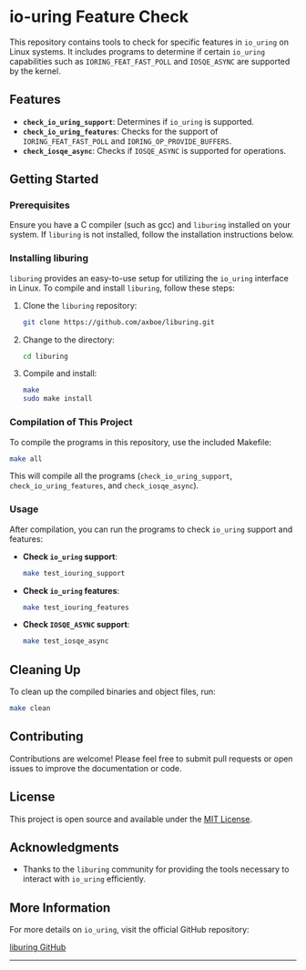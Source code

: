 # io-uring Feature Check

This repository contains tools to check for specific features in `io_uring` on Linux systems. It includes programs to determine if certain `io_uring` capabilities such as `IORING_FEAT_FAST_POLL` and `IOSQE_ASYNC` are supported by the kernel.

## Features

- **`check_io_uring_support`**: Determines if `io_uring` is supported.
- **`check_io_uring_features`**: Checks for the support of `IORING_FEAT_FAST_POLL` and `IORING_OP_PROVIDE_BUFFERS`.
- **`check_iosqe_async`**: Checks if `IOSQE_ASYNC` is supported for operations.

## Getting Started

### Prerequisites

Ensure you have a C compiler (such as gcc) and `liburing` installed on your system. If `liburing` is not installed, follow the installation instructions below.

### Installing liburing

`liburing` provides an easy-to-use setup for utilizing the `io_uring` interface in Linux. To compile and install `liburing`, follow these steps:

1. Clone the `liburing` repository:

    ```bash
    git clone https://github.com/axboe/liburing.git
    ```

2. Change to the directory:

    ```bash
    cd liburing
    ```

3. Compile and install:

    ```bash
    make
    sudo make install
    ```

### Compilation of This Project

To compile the programs in this repository, use the included Makefile:

```bash
make all
```

This will compile all the programs (`check_io_uring_support`, `check_io_uring_features`, and `check_iosqe_async`).

### Usage

After compilation, you can run the programs to check `io_uring` support and features:

- **Check `io_uring` support**:

    ```bash
    make test_iouring_support
    ```

- **Check `io_uring` features**:

    ```bash
    make test_iouring_features
    ```

- **Check `IOSQE_ASYNC` support**:

    ```bash
    make test_iosqe_async
    ```

## Cleaning Up

To clean up the compiled binaries and object files, run:

```bash
make clean
```

## Contributing

Contributions are welcome! Please feel free to submit pull requests or open issues to improve the documentation or code.

## License

This project is open source and available under the [MIT License](LICENSE).

## Acknowledgments

- Thanks to the `liburing` community for providing the tools necessary to interact with `io_uring` efficiently.

## More Information

For more details on `io_uring`, visit the official GitHub repository:

[liburing GitHub](https://github.com/axboe/liburing)

---

